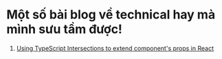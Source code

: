# Một số bài blog về technical hay mà mình sưu tầm được!

1. [Using TypeScript Intersections to extend component's props in React](https://github.com/tadtn/blog/blob/master/react-component-without-props.md)
